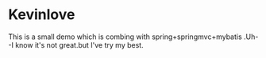 # Kevinlove
This is a small demo which is combing with spring+springmvc+mybatis .Uh--I know it's not great.but I've try my best.

